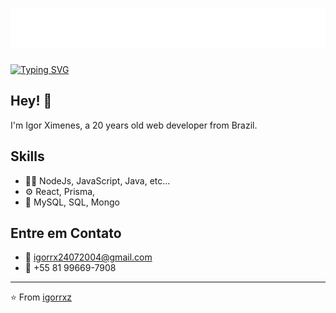 <h1 align="center">
  <img src="https://raw.githubusercontent.com/martonlederer/martonlederer/master/name.svg" alt="igorrxz" />
</h1>

[![Typing SVG](https://readme-typing-svg.herokuapp.com?font=Fira+Code&pause=1000&background=FFFFFF00&center=true&vCenter=true&random=true&width=470&lines=Full+stack+developer+under+construction;Always+looking+for+new+challenges)](https://git.io/typing-svg)

## Hey! 👋
I'm Igor Ximenes, a 20 years old web developer from Brazil.

## Skills
- 👨‍💻 NodeJs, JavaScript, Java, etc...
- ⚙️ React, Prisma, 
- 💽 MySQL, SQL, Mongo

## Entre em Contato
- 📧 igorrx24072004@gmail.com
- 📱 +55 81 99669-7908

---

⭐️ From [igorrxz](https://github.com/igorrxz)
